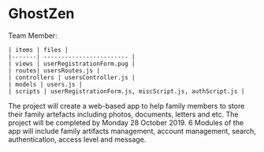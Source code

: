 # GhostZen
Team Member:

    | items | files |
    |-------| ------------------------ |
    | views | userRegistrationForm.pug |
    | routes| usersRoutes.js |
    | controllers | usersController.js |
    | models | users.js |
    | scripts | userRegistrationForm.js, miscScript.js, authScript.js |
    
The project will create a web-based app to help family members to store their family artefacts including photos, documents, letters and etc. The project will be completed by Monday 28 October 2019. 6 Modules of the app will include family artifacts management, account management, search, authentication, access level and message.
